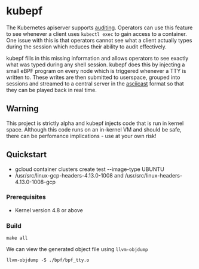 # kubepf

The Kubernetes apiserver supports [auditing](https://kubernetes.io/docs/tasks/debug-application-cluster/audit/). Operators can use this feature to see whenever a client uses `kubectl exec` to gain access to a container. One issue with this is that operators cannot see what a client actually types during the session which reduces their ability to audit effectively.

kubepf fills in this missing information and allows operators to see exactly what was typed during any shell session. kubepf does this by injecting a small eBPF program on every node which is triggered whenever a TTY is written to. These writes are then submitted to userspace, grouped into sessions and streamed to a central server in the [asciicast](https://github.com/asciinema/asciinema/blob/develop/doc/asciicast-v2.md) format so that they can be played back in real time.

## Warning 

This project is strictly alpha and kubepf injects code that is run in kernel space. Although this code runs on an in-kernel VM and should be safe, there can be perfomance implications - use at your own risk!

## Quickstart 

- gcloud container clusters create test --image-type UBUNTU
- /usr/src/linux-gcp-headers-4.13.0-1008 and /usr/src/linux-headers-4.13.0-1008-gcp

### Prerequisites

- Kernel version 4.8 or above

### Build

```
make all
```

We can view the generated object file using `llvm-objdump`

```
llvm-objdump -S ./bpf/bpf_tty.o
```
